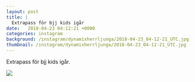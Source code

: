```yaml
---
layout: post
title: |
  Extrapass för bjj kids igår
date:   2018-04-23 04:12:21 +0000
categories: instagram
background: /instagram/dynamixherrljunga/2018-04-23_04-12-21_UTC.jpg
thumbnail: /instagram/dynamixherrljunga/2018-04-23_04-12-21_UTC.jpg
---
```

Extrapass för bjj kids igår. 



<img src='/www-dynamix-herrljunga/instagram/dynamixherrljunga/2018-04-23_04-12-21_UTC.jpg' class='img-fluid' />
